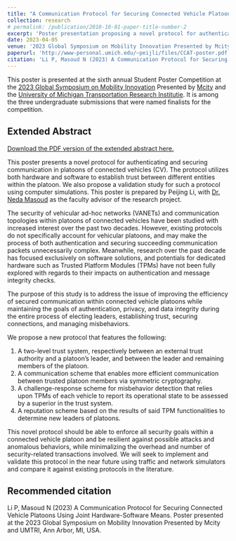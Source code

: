 ```yaml
---
title: "A Communication Protocol for Securing Connected Vehicle Platoons Using Joint Hardware-Software Means"
collection: research
# permalink: /publication/2010-10-01-paper-title-number-2
excerpt: 'Poster presentation proposing a novel protocol for authenticating and securing communication within connected vehicle platoons.'
date: 2023-04-05
venue: '2023 Global Symposium on Mobility Innovation Presented by Mcity and UMTRI'
paperurl: 'http://www-personal.umich.edu/~peijli/files/CCAT-poster.pdf'
citation: 'Li P, Masoud N (2023) A Communication Protocol for Securing Connected Vehicle Platoons Using Joint Hardware-Software Means. Poster presented at the 2023 Global Symposium on Mobility Innovation Presented by Mcity and UMTRI, Ann Arbor, MI, USA.'
---
```


This poster is presented at the sixth annual Student Poster Competition at the [2023 Global Symposium on Mobility Innovation](https://ccat.umtri.umich.edu/symposium/2023-symposium/) Presented by [Mcity](https://mcity.umich.edu) and the [University of Michigan Transportation Research Institutie](https://umtri.umich.edu).
It is among the three undergraduate submissions that were named finalists for the competition.

## Extended Abstract

[Download the PDF version of the extended abstract here.](http://www-personal.umich.edu/~peijli/files/CCAT-abstract.pdf)

This poster presents a novel protocol for authenticating and securing communication in platoons of connected vehicles (CV). The protocol utilizes both hardware and software to establish trust between different entities within the platoon. We also propose a validation study for such a protocol using computer simulations. This poster is prepared by Peijing Li, with [Dr. Neda Masoud](https://cee.engin.umich.edu/people/masoud-neda/) as the faculty advisor of the research project.

The security of vehicular ad-hoc networks (VANETs) and communication topologies within platoons of
connected vehicles have been studied with increased interest over the past two decades. However, existing protocols do not specifically account for vehicular platoons, and may make the process of both authentication and securing succeeding communication packets unnecessarily complex. Meanwhile, research over the past decade has focused exclusively on software solutions, and potentials for dedicated hardware such as Trusted Platform Modules (TPMs) have not been fully explored with regards to their impacts on authentication and message integrity checks.

The purpose of this study is to address the issue of improving the efficiency of secured communication within connected vehicle platoons while maintaining the goals of authentication, privacy, and data integrity during the entire process of electing leaders, establishing trust, securing connections, and managing misbehaviors.

We propose a new protocol that features the following:

1. A two-level trust system, respectively between an external trust authority and a platoon’s leader, and between the leader and remaining members of the platoon.
2. A communication scheme that enables more efficient communication between trusted platoon members
via symmetric cryptography.
3. A challenge-response scheme for misbehavior detection that relies upon TPMs of each vehicle to report
its operational state to be assessed by a superior in the trust system.
4. A reputation scheme based on the results of said TPM functionalities to determine new leaders of
platoons.

This novel protocol should be able to enforce all security goals within a connected vehicle platoon and be resilient against possible attacks and anomalous behaviors, while minimalizing the overhead and number of security-related transactions involved. 
We will seek to implement and validate this protocol in the near future using traffic and network simulators and compare it against existing protocols in the literature.

## Recommended citation

Li P, Masoud N (2023) A Communication Protocol for Securing Connected Vehicle Platoons Using Joint Hardware-Software Means. Poster presented at the 2023 Global Symposium on Mobility Innovation Presented by Mcity and UMTRI, Ann Arbor, MI, USA.
